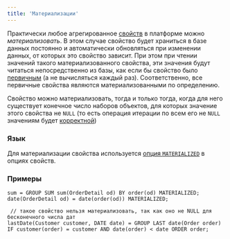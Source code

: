 ```yaml
---
title: 'Материализации'
---
```


Практически любое агрегированное [свойств](Properties.md) в платформе можно *материализовать*. В этом случае свойство будет храниться в базе данных постоянно и автоматически обновляться при изменении данных, от которых это свойство зависит. При этом при чтении значений такого материализованного свойства, эти значения будут читаться непосредственно из базы, как если бы свойство было [первичным](Data_properties_DATA.md) (а не вычисляться каждый раз). Соответственно, все первичные свойства являются материализованными по определению.

Свойство можно материализовать, тогда и только тогда, когда для него существует конечное число наборов объектов, для которых значение этого свойства не `NULL` (то есть операция итерации по всем его не `NULL` значениям будет [корректной](Set_operations.md#correct))

### Язык

Для материализации свойства используется [опция `MATERIALIZED`](Property_options.md#persistent) в опциях свойств.

### Примеры

```lsf
sum = GROUP SUM sum(OrderDetail od) BY order(od) MATERIALIZED;
date(OrderDetail od) = date(order(od)) MATERIALIZED;

 // такое свойство нельзя материализовать, так как оно не NULL для бесконечного числа дат
lastDate(Customer customer, DATE date) = GROUP LAST date(Order order) IF customer(order) = customer AND date(order) < date ORDER order;
```
